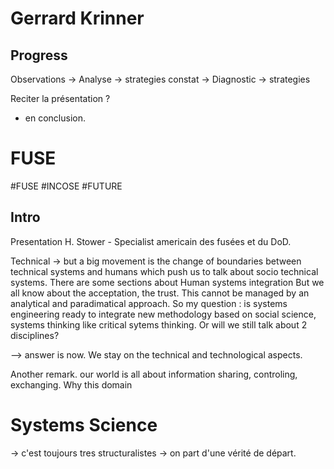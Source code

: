 
# Gerrard Krinner

## Progress

Observations -> Analyse -> strategies
constat -> Diagnostic -> strategies

Reciter la présentation ?
- en conclusion. 

# FUSE
#FUSE
#INCOSE 
#FUTURE

## Intro 

Presentation H. Stower - Specialist americain des fusées et du DoD.

Technical -> but a big movement is the change of boundaries between technical systems and humans which push us to talk about socio technical systems.
There are some sections about Human systems integration 
But we all know about the acceptation, the trust. This cannot be managed by an analytical and paradimatical approach.
So my question : is systems engineering ready to integrate  new methodology based on social science, systems thinking like critical sytems thinking. 
Or will we still talk about 2 disciplines?

--> answer is now. We stay on the technical and technological aspects.

Another remark. our world is all about information sharing, controling, exchanging. Why this domain 


# Systems Science

-> c'est toujours tres structuralistes
-> on part d'une vérité de départ.




